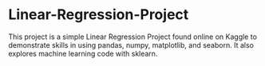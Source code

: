 # Linear-Regression-Project
This project is a simple Linear Regression Project found online on Kaggle to demonstrate skills in using pandas, numpy, matplotlib, and seaborn. It also explores machine learning code with sklearn.
